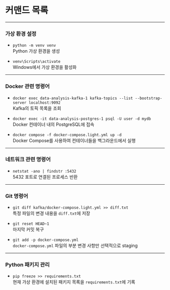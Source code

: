 # 커맨드 목록

---

### **가상 환경 설정**
- `python -m venv venv`  
  Python 가상 환경을 생성
  
- `venv\Scripts\activate`  
  Windows에서 가상 환경을 활성화

---

### **Docker 관련 명령어**

- `docker exec data-analysis-kafka-1 kafka-topics --list --bootstrap-server localhost:9092`  
  Kafka의 토픽 목록을 조회

- `docker exec -it data-analysis-postgres-1 psql -U user -d mydb`  
  Docker 컨테이너 내의 PostgreSQL에 접속

- `docker compose -f docker-compose.light.yml up -d`  
  Docker Compose를 사용하여 컨테이너들을 백그라운드에서 실행

---

### **네트워크 관련 명령어**

- `netstat -ano | findstr :5432`  
  5432 포트로 연결된 프로세스 반환

---

### **Git 명령어**

- `git diff kafka/docker-compose.light.yml >> diff.txt`  
  특정 파일의 변경 내용을 `diff.txt`에 저장

- `git reset HEAD~1`  
  마지막 커밋 복구

- `git add -p docker-compose.yml`  
  `docker-compose.yml` 파일의 부분 변경 사항만 선택적으로 staging 

---

### **Python 패키지 관리**

- `pip freeze >> requirements.txt`  
  현재 가상 환경에 설치된 패키지 목록을 `requirements.txt`에 기록
